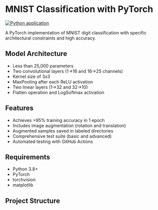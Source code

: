 # MNIST Classification with PyTorch

[![Python application](https://github.com/aayushkash/mint_low_cost_mlops/actions/workflows/python-app.yml/badge.svg)](https://github.com/aayushkash/mint_low_cost_mlops/actions/workflows/python-app.yml)

A PyTorch implementation of MNIST digit classification with specific architectural constraints and high accuracy.

## Model Architecture

- Less than 25,000 parameters
- Two convolutional layers (1→16 and 16→25 channels)
- Kernel size of 3x3
- MaxPooling after each ReLU activation
- Two linear layers (1→32 and 32→10)
- Flatten operation and LogSoftmax activation

## Features

- Achieves >95% training accuracy in 1 epoch
- Includes image augmentation (rotation and translation)
- Augmented samples saved in labeled directories
- Comprehensive test suite (basic and advanced)
- Automated testing with GitHub Actions

## Requirements

- Python 3.8+
- PyTorch
- torchvision
- matplotlib

## Project Structure 